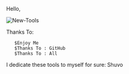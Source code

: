 Hello,


![New-Tools](https://i.ibb.co/Y3sjwG7/3-Login-Page-Screen.jpg)

  
 

Thanks To:
       
       $Enjoy Me 
       $Thanks To : GitHub
       $Thanks To : All
  



I dedicate these tools to myself for sure: Shuvo

